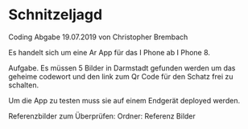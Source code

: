 # Schnitzeljagd

Coding Abgabe 19.07.2019 von Christopher Brembach

Es handelt sich um eine Ar App für das I Phone ab I Phone 8. 

Aufgabe. Es müssen 5 Bilder in Darmstadt gefunden werden 
um das geheime codewort und den link zum Qr Code für den Schatz frei zu schalten. 

Um die App zu testen muss sie auf einem Endgerät deployed werden. 

Referenzbilder zum Überprüfen: 
Ordner: Referenz Bilder





